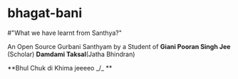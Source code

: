 # bhagat-bani

#"What we have learnt from Santhya?"

An Open Source Gurbani Santhyam by a Student of **Giani Pooran Singh Jee** (Scholar) **Damdami Taksal**(Jatha Bhindran)


**Bhul Chuk di Khima jeeeeo _/\_ **

